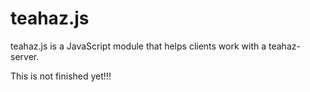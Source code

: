 # teahaz.js
teahaz.js is a JavaScript module that helps clients work with a teahaz-server.



This is not finished yet!!!
